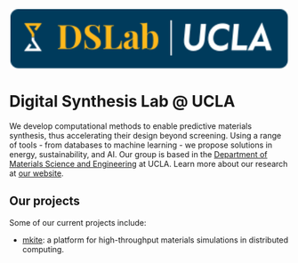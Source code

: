 <div align="center">
  <img src="https://raw.githubusercontent.com/digital-synthesis-lab/.github/main/_static/logo-bg.svg" width="500" href="https://dskoda.com"><br>
</div>

# Digital Synthesis Lab @ UCLA

We develop computational methods to enable predictive materials synthesis, thus accelerating their design beyond screening. 
Using a range of tools - from databases to machine learning - we propose solutions in energy, sustainability, and AI.
Our group is based in the [Department of Materials Science and Engineering](https://mse.ucla.edu) at UCLA.
Learn more about our research at [our website](https://dskoda.com).

## Our projects

Some of our current projects include:

 - [mkite](https://github.com/mkite-group): a platform for high-throughput materials simulations in distributed computing.
